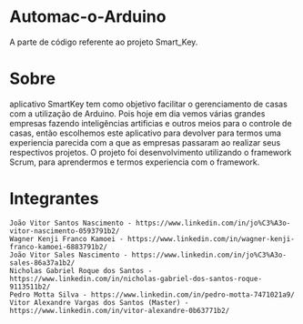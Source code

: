 # Automac-o-Arduino
A parte de código referente ao projeto Smart_Key.
# Sobre
aplicativo SmartKey tem como objetivo facilitar o gerenciamento de casas com a utilização de Arduino. Pois hoje em dia vemos várias grandes empresas fazendo inteligências artificias e outros meios para o controle de casas, então escolhemos este aplicativo para devolver para termos uma experiencia parecida com a que as empresas passaram ao realizar seus respectivos projetos.
 O projeto foi desenvolvimento utilizando o framework Scrum, para aprendermos e termos experiencia com o framework.
 # Integrantes
    João Vitor Santos Nascimento - https://www.linkedin.com/in/jo%C3%A3o-vitor-nascimento-0593791b2/
    Wagner Kenji Franco Kamoei - https://www.linkedin.com/in/wagner-kenji-franco-kamoei-6883791b2/
    João Vitor Sales Nascimento - https://www.linkedin.com/in/jo%C3%A3o-sales-86a37a1b2/
    Nicholas Gabriel Roque dos Santos - https://www.linkedin.com/in/nicholas-gabriel-dos-santos-roque-9113511b2/
    Pedro Motta Silva - https://www.linkedin.com/in/pedro-motta-7471021a9/
    Vitor Alexandre Vargas dos Santos (Master) - https://www.linkedin.com/in/vitor-alexandre-0b63771b2/
